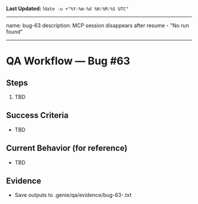 **Last Updated:** !`date -u +"%Y-%m-%d %H:%M:%S UTC"`

---
name: bug-63
description: MCP session disappears after resume - "No run found"

---

# QA Workflow — Bug #63

## Steps
1. TBD

## Success Criteria
- TBD

## Current Behavior (for reference)
- TBD

## Evidence
- Save outputs to .genie/qa/evidence/bug-63-<timestamp>.txt
